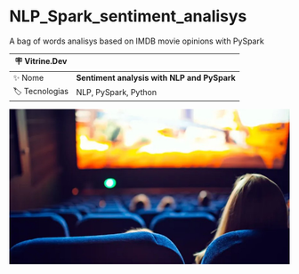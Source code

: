 # NLP_Spark_sentiment_analisys
A bag of words analisys based on IMDB movie opinions with PySpark

| :placard: Vitrine.Dev |     |
| -------------  | --- |
| :sparkles: Nome        | **Sentiment analysis with NLP and PySpark**
| :label: Tecnologias | NLP, PySpark, Python



![](/cinema.jpg#vitrinedev)
